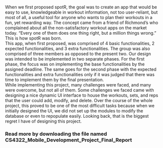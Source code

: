 When we first proposed spotR, the goal was to create an app that would be easy to use, knowledgeable in workout information, not too user-reliant, but most of all, a useful tool for anyone who wants to plan their workouts in a fun, yet rewarding way. The concept came from a friend of Richmond’s who complained about all the non-satisfactory workout apps on the market today. “Every one of them does one thing right, but a million things wrong.” This is how spotR was born. 
	<br>This app, when first proposed, was comprised of 4 basic functionalities, 2 expected functionalities, and 3 extra functionalities. The group was also comprised of three members as opposed to the present two. Our design was intended to be implemented in two separate phases. For the first phase, the focus was on implementing the base functionalities by the assigned deadline. The same goes for the second phase with the expected functionalities and extra functionalities only if it was judged that there was time to implement them by the final presentation. 
	<br>While implementing this project, many challenges were faced, and many were overcome, but not all of them. Some challenges we faced came with designing a nice dynamic UI interface to house the workouts, sets, and reps that the user could add, modify, and delete. Over the course of the whole project, this proved to be one of the most difficult tasks because when we initially designed the UI, we did not set up the modules to modify the database or even to repopulate easily. Looking back, that is the biggest regret I have of designing this project. 

<h3>Read more by downloading the file named CS4322_Mobile_Development_Project_Final_Report</h3>
